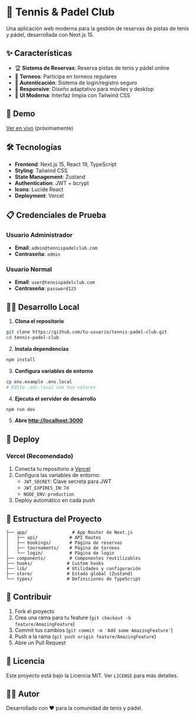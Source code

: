 # 🎾 Tennis & Padel Club

Una aplicación web moderna para la gestión de reservas de pistas de tenis y pádel, desarrollada con Next.js 15.

## ✨ Características

- 🏆 **Sistema de Reservas**: Reserva pistas de tenis y pádel online
- 🏅 **Torneos**: Participa en torneos regulares
- 👤 **Autenticación**: Sistema de login/registro seguro
- 📱 **Responsive**: Diseño adaptativo para móviles y desktop
- 🎨 **UI Moderna**: Interfaz limpia con Tailwind CSS

## 🚀 Demo

[Ver en vivo](https://tennis-padel-club.vercel.app) (próximamente)

## 🛠️ Tecnologías

- **Frontend**: Next.js 15, React 19, TypeScript
- **Styling**: Tailwind CSS
- **State Management**: Zustand
- **Authentication**: JWT + bcrypt
- **Icons**: Lucide React
- **Deployment**: Vercel

## 📋 Credenciales de Prueba

### Usuario Administrador
- **Email**: `admin@tennispadelclub.com`
- **Contraseña**: `admin`

### Usuario Normal
- **Email**: `user@tennispadelclub.com`
- **Contraseña**: `password123`

## 🏃‍♂️ Desarrollo Local

1. **Clona el repositorio**
```bash
git clone https://github.com/tu-usuario/tennis-padel-club.git
cd tennis-padel-club
```

2. **Instala dependencias**
```bash
npm install
```

3. **Configura variables de entorno**
```bash
cp env.example .env.local
# Edita .env.local con tus valores
```

4. **Ejecuta el servidor de desarrollo**
```bash
npm run dev
```

5. **Abre [http://localhost:3000](http://localhost:3000)**

## 🚀 Deploy

### Vercel (Recomendado)

1. Conecta tu repositorio a [Vercel](https://vercel.com)
2. Configura las variables de entorno:
   - `JWT_SECRET`: Clave secreta para JWT
   - `JWT_EXPIRES_IN`: `7d`
   - `NODE_ENV`: `production`
3. Deploy automático en cada push

## 📁 Estructura del Proyecto

```
├── app/                 # App Router de Next.js
│   ├── api/            # API Routes
│   ├── bookings/       # Página de reservas
│   ├── tournaments/    # Página de torneos
│   └── login/          # Página de login
├── components/         # Componentes reutilizables
├── hooks/             # Custom hooks
├── lib/               # Utilidades y configuración
├── store/             # Estado global (Zustand)
└── types/             # Definiciones de TypeScript
```

## 🤝 Contribuir

1. Fork el proyecto
2. Crea una rama para tu feature (`git checkout -b feature/AmazingFeature`)
3. Commit tus cambios (`git commit -m 'Add some AmazingFeature'`)
4. Push a la rama (`git push origin feature/AmazingFeature`)
5. Abre un Pull Request

## 📄 Licencia

Este proyecto está bajo la Licencia MIT. Ver `LICENSE` para más detalles.

## 👨‍💻 Autor

Desarrollado con ❤️ para la comunidad de tenis y pádel.
